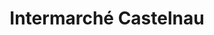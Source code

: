 ---
title: "Intermarché Castelnau"
url: /castelnau-destretefonds/intermarche-castelnau/
shop: commodité
---